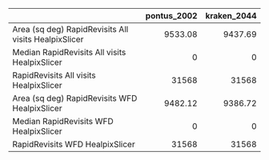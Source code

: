 |                                                      |   pontus_2002 |   kraken_2044 |
|:-----------------------------------------------------|--------------:|--------------:|
| Area (sq deg) RapidRevisits All visits HealpixSlicer |       9533.08 |       9437.69 |
| Median RapidRevisits All visits HealpixSlicer        |          0    |          0    |
| RapidRevisits All visits HealpixSlicer               |      31568    |      31568    |
| Area (sq deg) RapidRevisits WFD HealpixSlicer        |       9482.12 |       9386.72 |
| Median RapidRevisits WFD HealpixSlicer               |          0    |          0    |
| RapidRevisits WFD HealpixSlicer                      |      31568    |      31568    |
